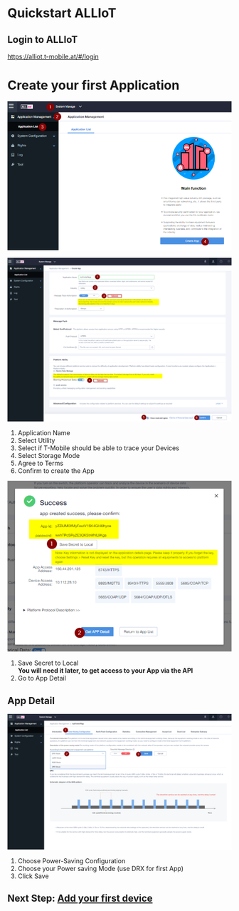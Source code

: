 # Quickstart ALLIoT

## Login to ALLIoT
https://alliot.t-mobile.at/#/login 

# Create your first Application
![Step1](./images/Step1.png)

![Step2](./images/Step2.png)
1. Application Name
2. Select Utility
3. Select if T-Mobile should be able to trace your Devices
4. Select Storage Mode
5. Agree to Terms
6. Confirm to create the App



![Step3](./images/Step3.png)
1. Save Secret to Local  
   **You will need it later, to get access to your App via the API**
2. Go to App Detail

## App Detail

![Step4](./images/Step4.png)
1. Choose Power-Saving Configuration
2. Choose your Power saving Mode (use DRX for first App)
3. Click Save

## Next Step: [Add your first device](02&#32;Add&#32;first&#32;Device.md)



